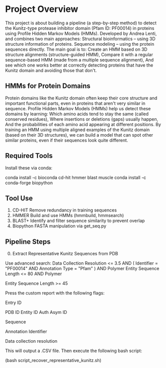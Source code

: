 # Project Overview
This project is about building a pipeline (a step-by-step method) to detect the Kunitz-type protease inhibitor domain (Pfam ID: PF00014) in proteins using Profile Hidden Markov Models (HMMs).
Developed by Andrea Lenti, and combines two main approaches:
Structural bioinformatics – using 3D structure information of proteins.
Sequence modeling – using the protein sequences directly.
The main goal is to:
Create an HMM based on 3D structure alignments (structure-guided HMM),
Compare it with a regular sequence-based HMM (made from a multiple sequence alignment),
And see which one works better at correctly detecting proteins that have the Kunitz domain and avoiding those that don't.
##  HMMs for Protein Domains
Protein domains like the Kunitz domain often keep their core structure and important functional parts, even in proteins that aren't very similar in sequence.
Profile Hidden Markov Models (HMMs) help us detect these domains by learning:
Which amino acids tend to stay the same (called conserved residues),
Where insertions or deletions (gaps) usually happen,
And the probabilities of each amino acid appearing at different positions.
By training an HMM using multiple aligned examples of the Kunitz domain (based on their 3D structures), we can build a model that can spot other similar proteins, even if their sequences look quite different.

## Required Tools
Install these via conda:

conda install -c bioconda cd-hit hmmer blast muscle
conda install -c conda-forge biopython

## Tool	 Use
 1. CD-HIT	Remove redundancy in training sequences
 2. HMMER 	Build and use HMMs (hmmbuild, hmmsearch)
 3. BLAST+	Identify and filter sequence similarity to prevent overlap
4.  Biopython	FASTA manipulation via get_seq.py
## Pipeline Steps
0. Extract Representative Kunitz Sequences from PDB

Use advanced search: Data Collection Resolution <= 3.5 AND ( Identifier = "PF00014" AND Annotation Type = "Pfam" ) AND Polymer Entity Sequence Length <= 80 AND Polymer 

Entity Sequence Length >= 45

Press the custom report with the following flags:

Entry ID

PDB ID
Entity ID
Auth Asym ID

Sequence

Annotation Identifier

Data collection resolution

This will output a .CSV file. Then execute the following bash script:

(bash script_recover_representative_kunitz.sh)

